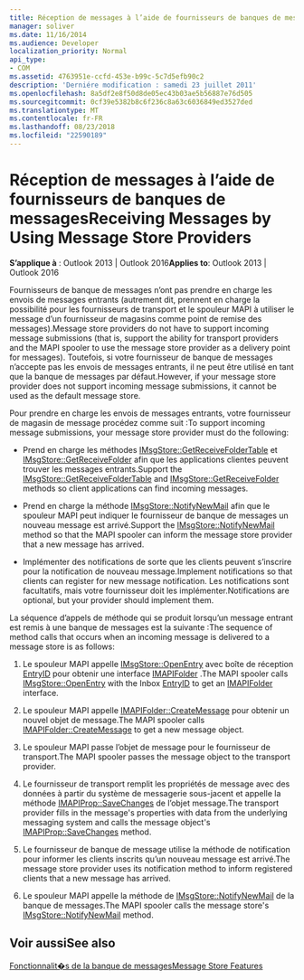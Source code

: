 ```yaml
---
title: Réception de messages à l’aide de fournisseurs de banques de messages
manager: soliver
ms.date: 11/16/2014
ms.audience: Developer
localization_priority: Normal
api_type:
- COM
ms.assetid: 4763951e-ccfd-453e-b99c-5c7d5efb90c2
description: 'Derniére modification : samedi 23 juillet 2011'
ms.openlocfilehash: 8a5df2e8f50d8de05ec43b03ae5b56887e76d505
ms.sourcegitcommit: 0cf39e5382b8c6f236c8a63c6036849ed3527ded
ms.translationtype: MT
ms.contentlocale: fr-FR
ms.lasthandoff: 08/23/2018
ms.locfileid: "22590189"
---
```

# <a name="receiving-messages-by-using-message-store-providers"></a><span data-ttu-id="2fac9-103">Réception de messages à l’aide de fournisseurs de banques de messages</span><span class="sxs-lookup"><span data-stu-id="2fac9-103">Receiving Messages by Using Message Store Providers</span></span>

  
  
<span data-ttu-id="2fac9-104">**S’applique à** : Outlook 2013 | Outlook 2016</span><span class="sxs-lookup"><span data-stu-id="2fac9-104">**Applies to**: Outlook 2013 | Outlook 2016</span></span> 
  
<span data-ttu-id="2fac9-105">Fournisseurs de banque de messages n’ont pas prendre en charge les envois de messages entrants (autrement dit, prennent en charge la possibilité pour les fournisseurs de transport et le spouleur MAPI à utiliser le message d’un fournisseur de magasins comme point de remise des messages).</span><span class="sxs-lookup"><span data-stu-id="2fac9-105">Message store providers do not have to support incoming message submissions (that is, support the ability for transport providers and the MAPI spooler to use the message store provider as a delivery point for messages).</span></span> <span data-ttu-id="2fac9-106">Toutefois, si votre fournisseur de banque de messages n’accepte pas les envois de messages entrants, il ne peut être utilisé en tant que la banque de messages par défaut.</span><span class="sxs-lookup"><span data-stu-id="2fac9-106">However, if your message store provider does not support incoming message submissions, it cannot be used as the default message store.</span></span>
  
<span data-ttu-id="2fac9-107">Pour prendre en charge les envois de messages entrants, votre fournisseur de magasin de message procédez comme suit :</span><span class="sxs-lookup"><span data-stu-id="2fac9-107">To support incoming message submissions, your message store provider must do the following:</span></span>
  
- <span data-ttu-id="2fac9-108">Prend en charge les méthodes [IMsgStore::GetReceiveFolderTable](imsgstore-getreceivefoldertable.md) et [IMsgStore::GetReceiveFolder](imsgstore-getreceivefolder.md) afin que les applications clientes peuvent trouver les messages entrants.</span><span class="sxs-lookup"><span data-stu-id="2fac9-108">Support the [IMsgStore::GetReceiveFolderTable](imsgstore-getreceivefoldertable.md) and [IMsgStore::GetReceiveFolder](imsgstore-getreceivefolder.md) methods so client applications can find incoming messages.</span></span> 
    
- <span data-ttu-id="2fac9-109">Prend en charge la méthode [IMsgStore::NotifyNewMail](imsgstore-notifynewmail.md) afin que le spouleur MAPI peut indiquer le fournisseur de banque de messages un nouveau message est arrivé.</span><span class="sxs-lookup"><span data-stu-id="2fac9-109">Support the [IMsgStore::NotifyNewMail](imsgstore-notifynewmail.md) method so that the MAPI spooler can inform the message store provider that a new message has arrived.</span></span> 
    
- <span data-ttu-id="2fac9-110">Implémenter des notifications de sorte que les clients peuvent s’inscrire pour la notification de nouveau message.</span><span class="sxs-lookup"><span data-stu-id="2fac9-110">Implement notifications so that clients can register for new message notification.</span></span> <span data-ttu-id="2fac9-111">Les notifications sont facultatifs, mais votre fournisseur doit les implémenter.</span><span class="sxs-lookup"><span data-stu-id="2fac9-111">Notifications are optional, but your provider should implement them.</span></span>
    
<span data-ttu-id="2fac9-112">La séquence d’appels de méthode qui se produit lorsqu’un message entrant est remis à une banque de messages est la suivante :</span><span class="sxs-lookup"><span data-stu-id="2fac9-112">The sequence of method calls that occurs when an incoming message is delivered to a message store is as follows:</span></span>
  
1. <span data-ttu-id="2fac9-113">Le spouleur MAPI appelle [IMsgStore::OpenEntry](imsgstore-openentry.md) avec boîte de réception [EntryID](entryid.md) pour obtenir une interface [IMAPIFolder](imapifolderimapicontainer.md) .</span><span class="sxs-lookup"><span data-stu-id="2fac9-113">The MAPI spooler calls [IMsgStore::OpenEntry](imsgstore-openentry.md) with the Inbox [EntryID](entryid.md) to get an [IMAPIFolder](imapifolderimapicontainer.md) interface.</span></span> 
    
2. <span data-ttu-id="2fac9-114">Le spouleur MAPI appelle [IMAPIFolder::CreateMessage](imapifolder-createmessage.md) pour obtenir un nouvel objet de message.</span><span class="sxs-lookup"><span data-stu-id="2fac9-114">The MAPI spooler calls [IMAPIFolder::CreateMessage](imapifolder-createmessage.md) to get a new message object.</span></span> 
    
3. <span data-ttu-id="2fac9-115">Le spouleur MAPI passe l’objet de message pour le fournisseur de transport.</span><span class="sxs-lookup"><span data-stu-id="2fac9-115">The MAPI spooler passes the message object to the transport provider.</span></span>
    
4. <span data-ttu-id="2fac9-116">Le fournisseur de transport remplit les propriétés de message avec des données à partir du système de messagerie sous-jacent et appelle la méthode [IMAPIProp::SaveChanges](imapiprop-savechanges.md) de l’objet message.</span><span class="sxs-lookup"><span data-stu-id="2fac9-116">The transport provider fills in the message's properties with data from the underlying messaging system and calls the message object's [IMAPIProp::SaveChanges](imapiprop-savechanges.md) method.</span></span> 
    
5. <span data-ttu-id="2fac9-117">Le fournisseur de banque de message utilise la méthode de notification pour informer les clients inscrits qu’un nouveau message est arrivé.</span><span class="sxs-lookup"><span data-stu-id="2fac9-117">The message store provider uses its notification method to inform registered clients that a new message has arrived.</span></span>
    
6. <span data-ttu-id="2fac9-118">Le spouleur MAPI appelle la méthode de [IMsgStore::NotifyNewMail](imsgstore-notifynewmail.md) de la banque de messages.</span><span class="sxs-lookup"><span data-stu-id="2fac9-118">The MAPI spooler calls the message store's [IMsgStore::NotifyNewMail](imsgstore-notifynewmail.md) method.</span></span> 
    
## <a name="see-also"></a><span data-ttu-id="2fac9-119">Voir aussi</span><span class="sxs-lookup"><span data-stu-id="2fac9-119">See also</span></span>



[<span data-ttu-id="2fac9-120">Fonctionnalit�s de la banque de messages</span><span class="sxs-lookup"><span data-stu-id="2fac9-120">Message Store Features</span></span>](message-store-features.md)

